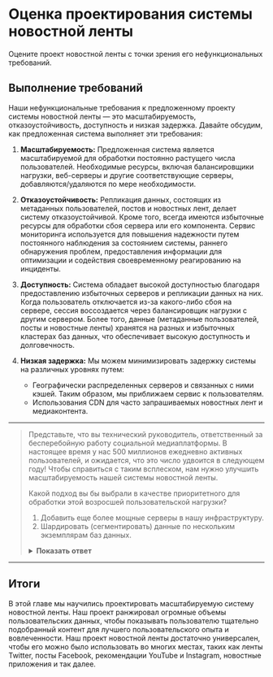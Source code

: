 # Оценка проектирования системы новостной ленты

Оцените проект новостной ленты с точки зрения его нефункциональных требований.

## Выполнение требований

Наши нефункциональные требования к предложенному проекту системы новостной ленты — это масштабируемость, отказоустойчивость, доступность и
низкая задержка. Давайте обсудим, как предложенная система выполняет эти требования:

1. **Масштабируемость:** Предложенная система является масштабируемой для обработки постоянно растущего числа пользователей. Необходимые
   ресурсы, включая балансировщики нагрузки, веб-серверы и другие соответствующие серверы, добавляются/удаляются по мере необходимости.

2. **Отказоустойчивость:** Репликация данных, состоящих из метаданных пользователей, постов и новостных лент, делает систему
   отказоустойчивой. Кроме того, всегда имеются избыточные ресурсы для обработки сбоя сервера или его компонента. Сервис мониторинга
   используется для повышения надежности путем постоянного наблюдения за состоянием системы, раннего обнаружения проблем, предоставления
   информации для оптимизации и содействия своевременному реагированию на инциденты.

3. **Доступность:** Система обладает высокой доступностью благодаря предоставлению избыточных серверов и репликации данных на них. Когда
   пользователь отключается из-за какого-либо сбоя на сервере, сессия воссоздается через балансировщик нагрузки с другим сервером. Более
   того, данные (метаданные пользователей, посты и новостные ленты) хранятся на разных и избыточных кластерах баз данных, что обеспечивает
   высокую доступность и долговечность.

4. **Низкая задержка:** Мы можем минимизировать задержку системы на различных уровнях путем:
    * Географически распределенных серверов и связанных с ними кэшей. Таким образом, мы приближаем сервис к пользователям.
    * Использования CDN для часто запрашиваемых новостных лент и медиаконтента.

---

> Представьте, что вы технический руководитель, ответственный за бесперебойную работу социальной медиаплатформы. В настоящее время у нас 500
> миллионов ежедневно активных пользователей, и ожидается, что это число удвоится в следующем году! Чтобы справиться с таким всплеском, нам
> нужно улучшить масштабируемость нашей системы новостной ленты.
>
> Какой подход вы бы выбрали в качестве приоритетного для обработки этой возросшей пользовательской нагрузки?
>
> 1. Добавить еще более мощные серверы в нашу инфраструктуру.
> 2. Шардировать (сегментировать) данные по нескольким экземплярам баз данных.
>
> <details>
>  <summary><b>Показать ответ</b></summary>
>
>     Лучший подход — это шардирование данных по нескольким экземплярам баз данных. Шардирование позволяет системе эффективно распределять нагрузку, обеспечивая как масштабируемость, так и избыточность, что крайне важно для обработки резкого роста числа пользователей. Добавление более мощных серверов может привести к возникновению узких мест и не является устойчивым долгосрочным решением.
></details>

---


## Итоги

В этой главе мы научились проектировать масштабируемую систему новостной ленты. Наш проект ранжировал огромные объемы пользовательских
данных, чтобы показывать пользователю тщательно подобранный контент для лучшего пользовательского опыта и вовлеченности. Наш проект
новостной ленты достаточно универсален, чтобы его можно было использовать во многих местах, таких как ленты Twitter, посты Facebook,
рекомендации YouTube и Instagram, новостные приложения и так далее.